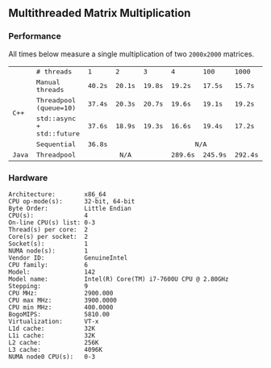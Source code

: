 ## Multithreaded Matrix Multiplication

### Performance

All times below measure a single multiplication of two `2000x2000` matrices.

<table cellspacing="0" cellpadding="0">
    <tbody>
        <tr>
            <td></td>
            <td><samp># threads</samp></td>
            <td><samp>1</samp></td>
            <td><samp>2</samp></td>
            <td><samp>3</samp></td>
            <td><samp>4</samp></td>
            <td><samp>100</samp></td>
            <td><samp>1000</samp></td>
            <td><samp>2000</samp></td>
        </tr>
        <tr>
            <td rowspan="4"><samp>C++</samp></td>
            <td><samp>Manual threads</samp></td>
            <td><samp>40.2s</samp></td>
            <td><samp>20.1s</samp></td>
            <td><samp>19.8s</samp></td>
            <td><samp>19.2s</samp></td>
            <td><samp>17.5s</samp></td>
            <td><samp>15.7s</samp></td>
            <td><samp>18.6s</samp></td>
        </tr>
        <tr>
            <td><samp>Threadpool (queue=10)</samp></td>
            <td><samp>37.4s</samp></td>
            <td><samp>20.3s</samp></td>
            <td><samp>20.7s</samp></td>
            <td><samp>19.6s</samp></td>
            <td><samp>19.1s</samp></td>
            <td><samp>19.2s</samp></td>
            <td><samp>18.9s</samp></td>
        </tr>
        <tr>
            <td><samp>std::async + std::future</samp></td>
            <td><samp>37.6s</samp></td>
            <td><samp>18.9s</samp></td>
            <td><samp>19.3s</samp></td>
            <td><samp>16.6s</samp></td>
            <td><samp>19.4s</samp></td>
            <td><samp>17.2s</samp></td>
            <td><samp>17.1s</samp></td>
        </tr>
        <tr>
            <td><samp>Sequential</samp></td>
            <td><samp>36.8s</samp></td>
            <td colspan="6" align="center"><samp>N/A</samp></td>
        </tr>
        <tr>
            <td><samp>Java</samp></td>
            <td><samp>Threadpool</samp></td>
            <td colspan="3" align="center"><samp>N/A</samp></td>
            <td><samp>289.6s</samp></td>
            <td><samp>245.9s</samp></td>
            <td><samp>292.4s</samp></td>
            <td align="center"><samp>N/A</samp></td>
        </tr>
    </tbody>
</table>

### Hardware

```
Architecture:        x86_64
CPU op-mode(s):      32-bit, 64-bit
Byte Order:          Little Endian
CPU(s):              4
On-line CPU(s) list: 0-3
Thread(s) per core:  2
Core(s) per socket:  2
Socket(s):           1
NUMA node(s):        1
Vendor ID:           GenuineIntel
CPU family:          6
Model:               142
Model name:          Intel(R) Core(TM) i7-7600U CPU @ 2.80GHz
Stepping:            9
CPU MHz:             2900.000
CPU max MHz:         3900.0000
CPU min MHz:         400.0000
BogoMIPS:            5810.00
Virtualization:      VT-x
L1d cache:           32K
L1i cache:           32K
L2 cache:            256K
L3 cache:            4096K
NUMA node0 CPU(s):   0-3
```

